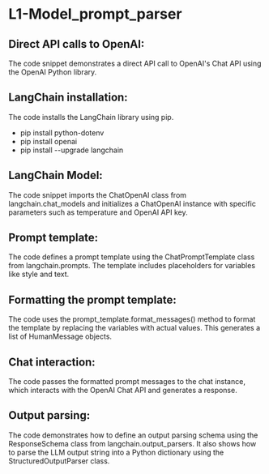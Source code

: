 # L1-Model_prompt_parser
## Direct API calls to OpenAI: 
The code snippet demonstrates a direct API call to OpenAI's Chat API using the OpenAI Python library.

## LangChain installation: 
The code installs the LangChain library using pip.
* pip install python-dotenv
* pip install openai
* pip install --upgrade langchain

## LangChain Model: 
The code snippet imports the ChatOpenAI class from langchain.chat_models and initializes a ChatOpenAI instance with specific parameters such as temperature and OpenAI API key.

## Prompt template: 
The code defines a prompt template using the ChatPromptTemplate class from langchain.prompts. The template includes placeholders for variables like style and text.

## Formatting the prompt template: 
The code uses the prompt_template.format_messages() method to format the template by replacing the variables with actual values. This generates a list of HumanMessage objects.

## Chat interaction: 
The code passes the formatted prompt messages to the chat instance, which interacts with the OpenAI Chat API and generates a response.

## Output parsing: 
The code demonstrates how to define an output parsing schema using the ResponseSchema class from langchain.output_parsers. It also shows how to parse the LLM output string into a Python dictionary using the StructuredOutputParser class.

